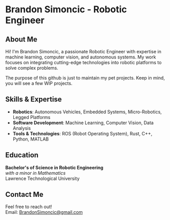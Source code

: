 # Brandon Simoncic - Robotic Engineer

## About Me
Hi! I'm Brandon Simoncic, a passionate Robotic Engineer with expertise in machine learning, computer vision, and autonomous systems. My work focuses on integrating cutting-edge technologies into robotic platforms to solve complex problems.

The purpose of this github is just to maintain my pet projects. Keep in mind, you will see a few WIP projects.

## Skills & Expertise
- **Robotics**: Autonomous Vehicles, Embedded Systems, Micro-Robotics, Legged Platforms  
- **Software Development**: Machine Learning, Computer Vision, Data Analysis  
- **Tools & Technologies**: ROS (Robot Operating System), Rust, C++, Python, MATLAB  

## Education
**Bachelor's of Science in Robotic Engineering**  
*with a minor in Mathematics*  
Lawrence Technological University

## Contact Me
Feel free to reach out!  
Email: BrandonSimoncic@gmail.com
